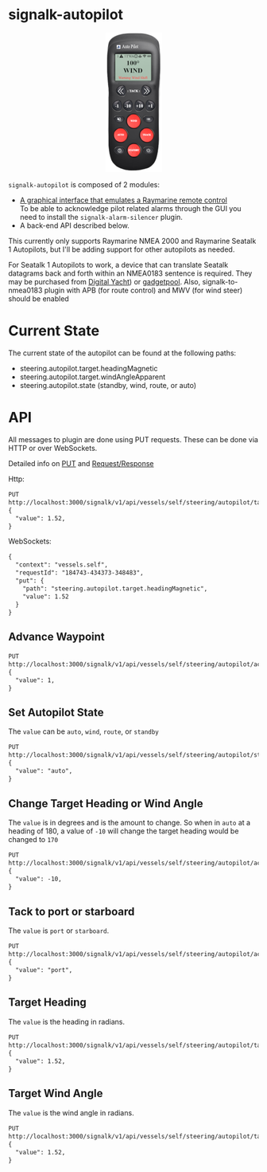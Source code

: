 # signalk-autopilot

<p align="center"><img src="./small-GUI-remote.png"></p>

`signalk-autopilot` is composed of 2 modules:
- [A graphical interface that emulates a Raymarine remote control](./GUI-help.md "GUI help")  
To be able to acknowledge pilot related alarms through the GUI you need to install the `signalk-alarm-silencer` plugin.  
- A back-end API described below.

This currently only supports Raymarine NMEA 2000 and Raymarine Seatalk 1 Autopilots, but I'll be adding support for other autopilots as needed.

For Seatalk 1 Autopilots to work, a device that can translate Seatalk datagrams back and forth within an NMEA0183 sentence is required. They may be purchased from [Digital Yacht](https://digitalyachtamerica.com/product/st-nmea-usb/)) or [gadgetpool](http://www.gadgetpool.eu/product_info.php?products_id=54). Also, signalk-to-nmea0183 plugin with APB (for route control) and MWV (for wind steer) should be enabled

# Current State

The current state of the autopilot can be found at the following paths:

- steering.autopilot.target.headingMagnetic
- steering.autopilot.target.windAngleApparent
- steering.autopilot.state (standby, wind, route, or auto)

# API

All messages to plugin are done using PUT requests. These can be done via HTTP or over WebSockets.

Detailed info on [PUT](https://signalk.org/specification/1.3.0/doc/put.html) and [Request/Response](https://signalk.org/specification/1.3.0/doc/request_response.html)

Http:

```
PUT http://localhost:3000/signalk/v1/api/vessels/self/steering/autopilot/target/headingMagnetic
{
  "value": 1.52,
}
```

WebSockets:

```
{
  "context": "vessels.self",
  "requestId": "184743-434373-348483",
  "put": {
    "path": "steering.autopilot.target.headingMagnetic",
    "value": 1.52
  }
}
```


## Advance Waypoint
```
PUT http://localhost:3000/signalk/v1/api/vessels/self/steering/autopilot/actions/advanceWaypoint
{
  "value": 1,
}
```

## Set Autopilot State

The `value` can be `auto`, `wind`, `route`, or `standby`

```
PUT http://localhost:3000/signalk/v1/api/vessels/self/steering/autopilot/state
{
  "value": "auto",
}
```

## Change Target Heading or Wind Angle

The `value` is in degrees and is the amount to change. So when in `auto` at a heading of 180, a value of `-10` will change the target heading would be changed to `170`

```
PUT http://localhost:3000/signalk/v1/api/vessels/self/steering/autopilot/actions/adjustHeading
{
  "value": -10,
}
```

## Tack to port or starboard

The `value` is `port` or `starboard`.

```
PUT http://localhost:3000/signalk/v1/api/vessels/self/steering/autopilot/actions/tack
{
  "value": "port",
}
```

## Target Heading

The `value` is the heading in radians.

```
PUT http://localhost:3000/signalk/v1/api/vessels/self/steering/autopilot/target/headingMagnetic
{
  "value": 1.52,
}
```

## Target Wind Angle

The `value` is the wind angle in radians.

```
PUT http://localhost:3000/signalk/v1/api/vessels/self/steering/autopilot/target/windAngleApparent
{
  "value": 1.52,
}
```
